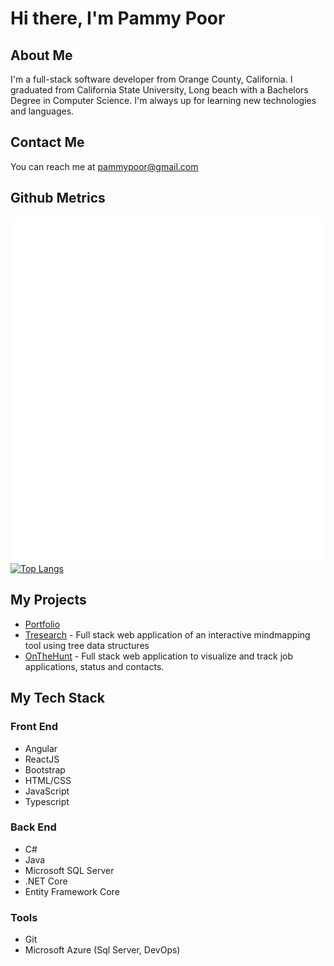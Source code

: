 # Hi there, I'm Pammy Poor
## About Me
I'm a full-stack software developer from Orange County, California. I graduated from California State University, Long beach with a Bachelors Degree in Computer Science. I'm always up for learning new technologies and languages.

## Contact Me
You can reach me at pammypoor@gmail.com

## Github Metrics
![Metrics](/github-metrics.svg)
<br/>[![Top Langs](https://github-readme-stats.vercel.app/api/top-langs/?username=pammypoor&layout=compact)](https://github.com/anuraghazra/github-readme-stats)

## My Projects
- [Portfolio](https://pammypoor.github.io/)
- [Tresearch](https://github.com/pammypoor/Tresearch) - Full stack web application of an interactive mindmapping tool using tree data structures
- [OnTheHunt](https://github.com/pammypoor/OnTheHunt) - Full stack web application to visualize and track job applications, status and contacts.

## My Tech Stack
### Front End
- Angular
- ReactJS
- Bootstrap
- HTML/CSS
- JavaScript
- Typescript

### Back End
- C#
- Java
- Microsoft SQL Server
- .NET Core
- Entity Framework Core

### Tools
- Git
- Microsoft Azure (Sql Server, DevOps)
